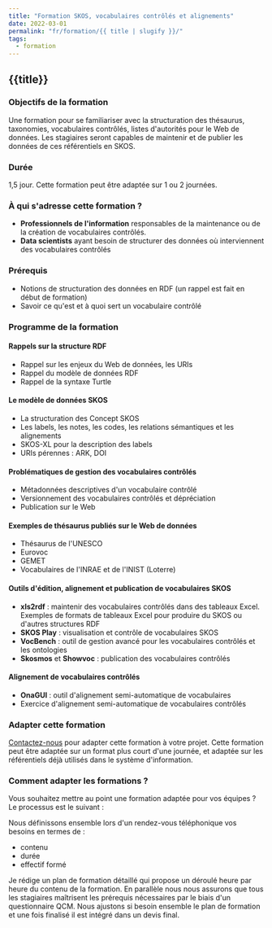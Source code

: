 ```yaml
---
title: "Formation SKOS, vocabulaires contrôlés et alignements"
date: 2022-03-01
permalink: "fr/formation/{{ title | slugify }}/"
tags:
  - formation
---
```


## {{title}}

### Objectifs de la formation

Une formation pour se familiariser avec la structuration des thésaurus, taxonomies, vocabulaires contrôlés, listes d'autorités pour le Web de données. Les stagiaires seront capables de maintenir et de publier les données de ces référentiels en SKOS.


### Durée

1,5 jour. Cette formation peut être adaptée sur 1 ou 2 journées.


### À qui s'adresse cette formation ?

- **Professionnels de l'information** responsables de la maintenance ou de la création de vocabulaires contrôlés.
- **Data scientists** ayant besoin de structurer des données où interviennent des vocabulaires contrôlés

### Prérequis

- Notions de structuration des données en RDF (un rappel est fait en début de formation)
- Savoir ce qu'est et à quoi sert un vocabulaire contrôlé


### Programme de la formation


#### Rappels sur la structure RDF

- Rappel sur les enjeux du Web de données, les URIs
- Rappel du modèle de données RDF
- Rappel de la syntaxe Turtle

#### Le modèle de données SKOS

- La structuration des Concept SKOS
- Les labels, les notes, les codes, les relations sémantiques et les alignements
- SKOS-XL pour la description des labels
- URIs pérennes : ARK, DOI

#### Problématiques de gestion des vocabulaires contrôlés

- Métadonnées descriptives d'un vocabulaire contrôlé
- Versionnement des vocabulaires contrôlés et dépréciation
- Publication sur le Web

#### Exemples de thésaurus publiés sur le Web de données

- Thésaurus de l'UNESCO
- Eurovoc
- GEMET
- Vocabulaires de l'INRAE et de l'INIST (Loterre)

#### Outils d'édition, alignement et publication de vocabulaires SKOS

- **xls2rdf** : maintenir des vocabulaires contrôlés dans des tableaux Excel. Exemples de formats de tableaux Excel pour produire du SKOS ou d'autres structures RDF
- **SKOS Play** : visualisation et contrôle de vocabulaires SKOS
- **VocBench** : outil de gestion avancé pour les vocabulaires contrôlés et les ontologies
- **Skosmos** et **Showvoc** : publication des vocabulaires contrôlés

#### Alignement de vocabulaires contrôlés

- **OnaGUI** : outil d'alignement semi-automatique de vocabulaires
- Exercice d'alignement semi-automatique de vocabulaires contrôlés


### Adapter cette formation

[Contactez-nous](https://sparna.fr/contact/) pour adapter cette formation à votre projet. Cette formation peut être adaptée sur un format plus court d'une journée, et adaptée sur les référentiels déjà utilisés dans le système d'information.

### Comment adapter les formations ?

Vous souhaitez mettre au point une formation adaptée pour vos équipes ? Le processus est le suivant :

Nous définissons ensemble lors d'un rendez-vous téléphonique vos besoins en termes de :
- contenu
- durée
- effectif formé

Je rédige un plan de formation détaillé qui propose un déroulé heure par heure du contenu de la formation.
En parallèle nous nous assurons que tous les stagiaires maîtrisent les prérequis nécessaires par le biais d'un questionnaire QCM.
Nous ajustons si besoin ensemble le plan de formation et une fois finalisé il est intégré dans un devis final.
